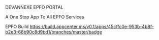 DEVANNEXE EPFO PORTAL

A One Stop App To All EPFO Services

EPFO Build https://build.appcenter.ms/v0.1/apps/45cffc0e-953b-4b8f-b2e3-68b90c8d9bd1/branches/master/badge
